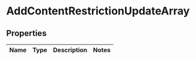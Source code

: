 # AddContentRestrictionUpdateArray

## Properties
Name | Type | Description | Notes
------------ | ------------- | ------------- | -------------

